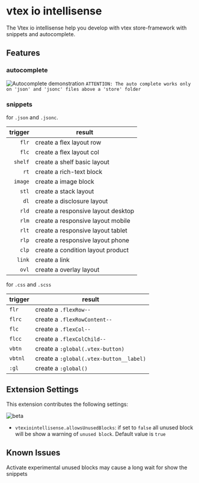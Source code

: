 # vtex io intellisense

The Vtex io intellisense help you develop with vtex store-framework with snippets and autocomplete.

## Features

### autocomplete

![Autocomplete demonstration](https://user-images.githubusercontent.com/48053804/141369446-3df45670-6d9b-4f4b-8e96-435518b884d9.gif)
`ATTENTION: The auto complete works only on 'json' and 'jsonc' files above a 'store' folder `

### snippets

for `.json` and `.jsonc`.

| trigger | result                             |
| ------: | ---------------------------------- |
|   `flr` | create a flex layout row           |
|   `flc` | create a flex layout col           |
| `shelf` | create a shelf basic layout        |
|    `rt` | create a rich-text block           |
| `image` | create a image block               |
|   `stl` | create a stack layout              |
|    `dl` | create a disclosure layout         |
|   `rld` | create a responsive layout desktop |
|   `rlm` | create a responsive layout mobile  |
|   `rlt` | create a responsive layout tablet  |
|   `rlp` | create a responsive layout phone   |
|   `clp` | create a condition layout product  |
|  `link` | create a link                      |
|   `ovl` | create a overlay layout            |

for `.css` and `.scss`

| trigger | result                                  |
| ------- | --------------------------------------- |
| `flr`   | create a `.flexRow--`                   |
| `flrc`  | create a `.flexRowContent--`            |
| `flc`   | create a `.flexCol--`                   |
| `flcc`  | create a `.flexColChild--`              |
| `vbtn`  | create a `:global(.vtex-button)`        |
| `vbtnl` | create a `:global(.vtex-button__label)` |
| `:gl`   | create a `:global()`                    |

<!--

## Requirements

If you have any requirements or dependencies, add a section describing those and how to install and configure them. -->

## Extension Settings

This extension contributes the following settings:

![beta](https://img.shields.io/badge/-beta-red)

- `vtexiointellisense.allowsUnusedBlocks`: if set to `false` all unused block will be show a warning of `unused block`. Default value is `true`

## Known Issues

Activate experimental unused blocks may cause a long wait for show the snippets

<!--
## Release Notes

Users appreciate release notes as you update your extension.

### 1.0.0

Initial release of ...

### 1.0.1

Fixed issue #.

### 1.1.0

Added features X, Y, and Z.

-----------------------------------------------------------------------------------------------------------

## Working with Markdown

**Note:** You can author your README using Visual Studio Code.  Here are some useful editor keyboard shortcuts:

* Split the editor (`Cmd+\` on macOS or `Ctrl+\` on Windows and Linux)
* Toggle preview (`Shift+CMD+V` on macOS or `Shift+Ctrl+V` on Windows and Linux)
* Press `Ctrl+Space` (Windows, Linux) or `Cmd+Space` (macOS) to see a list of Markdown snippets

### For more information

* [Visual Studio Code's Markdown Support](http://code.visualstudio.com/docs/languages/markdown)
* [Markdown Syntax Reference](https://help.github.com/articles/markdown-basics/)

**Enjoy!** -->
